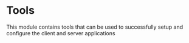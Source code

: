 # Tools

This module contains tools that can be used to successfully setup and configure the client and server applications